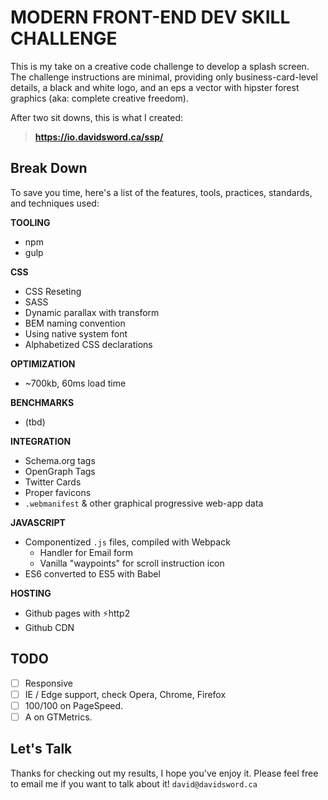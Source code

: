 # MODERN FRONT-END DEV SKILL CHALLENGE

This is my take on a creative code challenge to develop a splash screen. The challenge instructions are minimal, providing only business-card-level details, a black and white logo, and an eps a vector with hipster forest graphics (aka: complete creative freedom).

After two sit downs, this is what I created:

> **https://io.davidsword.ca/ssp/**


## Break Down

To save you time, here's a list of the features, tools, practices, standards, and techniques used:

**TOOLING**

-   npm
-   gulp

**CSS**

-   CSS Reseting
-   SASS
-   Dynamic parallax with transform
-   BEM naming convention
-   Using native system font
-   Alphabetized CSS declarations

**OPTIMIZATION**

-   ~700kb, 60ms load time

**BENCHMARKS**

-   (tbd)

**INTEGRATION**

-   Schema.org tags
-   OpenGraph Tags
-   Twitter Cards
-   Proper favicons
-   `.webmanifest` & other graphical progressive web-app data

**JAVASCRIPT**

-   Componentized `.js` files, compiled with Webpack
    -   Handler for Email form
	-   Vanilla "waypoints" for scroll instruction icon
-   ES6 converted to ES5 with Babel

**HOSTING**

-   Github pages with ⚡http2
-   Github CDN


## TODO

- [ ] Responsive
- [ ] IE / Edge support, check Opera, Chrome, Firefox
- [ ] 100/100 on PageSpeed.
- [ ] A on GTMetrics.

## Let's Talk

Thanks for checking out my results, I hope you've enjoy it. Please feel free to email me if you want to talk about it! `david@davidsword.ca`

